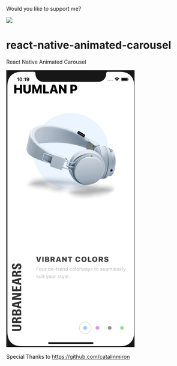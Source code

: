 Would you like to support me?

<a href="https://www.buymeacoffee.com/RajShah"><img src="https://img.buymeacoffee.com/button-api/?text=Buy me a coffee&emoji=&slug=RajShah&button_colour=FFDD00&font_colour=000000&font_family=Arial&outline_colour=000000&coffee_colour=ffffff"></a>

# react-native-animated-carousel
React Native Animated Carousel

![react native animated carousel](https://github.com/shahrajk/react-native-animated-carousel/blob/master/react-native-animated-carousel.gif)

Special Thanks to 
https://github.com/catalinmiron
